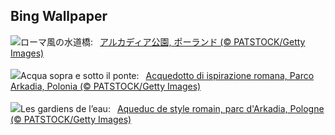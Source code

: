## Bing Wallpaper
![](https://www.bing.com/th?id=OHR.ArkadiaPark_JA-JP2000756191_UHD.jpg&w=1000)ローマ風の水道橋:&nbsp;&ensp;[アルカディア公園, ポーランド (© PATSTOCK/Getty Images)](https://www.bing.com/th?id=OHR.ArkadiaPark_JA-JP2000756191_UHD.jpg)
<br><br/>
![](https://www.bing.com/th?id=OHR.ArkadiaPark_IT-IT5050525140_UHD.jpg&w=1000)Acqua sopra e sotto il ponte:&nbsp;&ensp;[Acquedotto di ispirazione romana, Parco Arkadia, Polonia (© PATSTOCK/Getty Images)](https://www.bing.com/th?id=OHR.ArkadiaPark_IT-IT5050525140_UHD.jpg)
<br><br/>
![](https://www.bing.com/th?id=OHR.ArkadiaPark_FR-FR0610360339_UHD.jpg&w=1000)Les gardiens de l’eau:&nbsp;&ensp;[Aqueduc de style romain, parc d'Arkadia, Pologne (© PATSTOCK/Getty Images)](https://www.bing.com/th?id=OHR.ArkadiaPark_FR-FR0610360339_UHD.jpg)
<br><br/>
